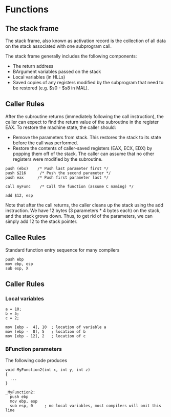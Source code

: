 # Functions

## The stack frame
The stack frame, also known as activation record is the collection of all data on the stack associated with one subprogram call.

The stack frame generally includes the following components:

* The return address
* BArgument variables passed on the stack
* Local variables (in HLLs)
* Saved copies of any registers modified by the subprogram that need to be restored (e.g. $s0 - $s8 in MAL).


## Caller Rules

After the subroutine returns (immediately following the call instruction), the caller can expect to find the return value of the subroutine in the register EAX. To restore the machine state, the caller should:
* Remove the parameters from stack. This restores the stack to its state before the call was performed.
* Restore the contents of caller-saved registers (EAX, ECX, EDX) by popping them off of the stack. The caller can assume that no other registers were modified by the subroutine.

```
push (ebx)    /* Push last parameter first */
push $216      /* Push the second parameter */
push eax      /* Push first parameter last */

call myFunc    /* Call the function (assume C naming) */

add $12, esp
```

Note that after the call returns, the caller cleans up the stack using the add instruction. We have 12 bytes (3 parameters * 4 bytes each) on the stack, and the stack grows down. Thus, to get rid of the parameters, we can simply add 12 to the stack pointer.

## Callee Rules
Standard function entry sequence for many compilers

```
push ebp
mov ebp, esp
sub esp, X 
```

## Caller Rules

### Local variables

```
a = 10;
b = 5;
c = 2;
```

```
mov [ebp -  4], 10  ; location of variable a
mov [ebp -  8], 5   ; location of b
mov [ebp - 12], 2   ; location of c
```

### BFunction parameters

The following code produces

```
void MyFunction2(int x, int y, int z)
{
  ...
}
```

```
_MyFunction2:
  push ebp 
  mov ebp, esp
  sub esp, 0     ; no local variables, most compilers will omit this line
```

  
